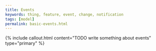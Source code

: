 ```yaml
---
title: Events
keywords: thing, feature, event, change, notification
tags: [model]
permalink: basic-events.html
---
```


{% include callout.html content="TODO write something about events" type="primary" %}

